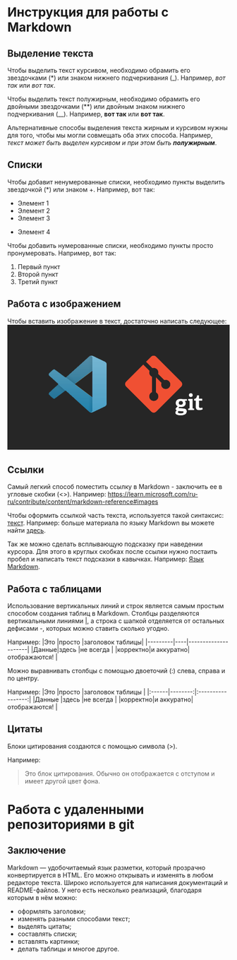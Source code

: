 #  Инструкция для работы с Markdown

## Выделение текста

Чтобы выделить текcт курсивом, необходимо обрамить его звездочками (*) или знаком нижнего подчеркивания (_). Например, *вот так* или _вот так_.

Чтобы выделить текст полужирным, необходимо обрамить его двойными звездочками (**) или двойным знаком нижнего подчеркивания (__). 
Например, **вот так** или __вот так__.

Альтернативные способы выделения текста жирным и курсивом нужны для того, чтобы мы могли совмещать оба этих способа. Например, _текст может быть выделен курсивом и при этом быть **полужирным**_.

## Списки

Чтобы добавит ненумерованные списки, необходимо пункты выделить звездочкой (*) или знаком +.
Например, вот так:
* Элемент 1
* Элемент 2
* Элемент 3
+ Элемент 4

Чтобы добавить нумерованные списки, необходимо пункты просто пронумеровать.
Например, вот так:
1. Первый пункт
2. Второй пункт
3. Третий пункт

## Работа с изображением

Чтобы вставить изображение в текст, достаточно написать следующее:
![VSCode и Git](/1_9kMbtzBCPCYkvITOxMqegQ.png)

## Ссылки

Самый легкий способ поместить ссылку в Markdown - заключить ее в угловые скобки (<>). Например:
<https://learn.microsoft.com/ru-ru/contribute/content/markdown-reference#images>

Чтобы оформить ссылкой часть текста, используется такой синтаксис: [текст](ссылка). Например: больше материала по языку Markdown вы можете найти [здесь](https://learn.microsoft.com/ru-ru/contribute/content/markdown-reference#images). 

Так же можно сделать всплывающую подсказку при наведении курсора. Для этого в круглых скобках после ссылки нужно постаить пробел и написать текст подсказки в кавычках. Например:
[Язык Markdown](https://learn.microsoft.com/ru-ru/contribute/content/markdown-reference#images/ "Всплывающая подсказка").

## Работа с таблицами

Использование вертикальных линий и строк является самым простым способом создания таблиц в Markdown. Столбцы разделяются вертикальными линиями |, а строка с шапкой отделяется от остальных дефисами -, которых можно ставить сколько угодно.

Например:
|Это   |просто  |заголовок таблицы|
|---------|----|---------------------|
|Данные|здесь   |не всегда        |
|корректно|и аккуратно|отображаются!         |

Можно выравнивать столбцы с помощью двоеточий (:) слева, справа и по центру.

Например:
|Это    |просто   |заголовок таблицы  |
|:------|--------:|:-----------------:|
|Данные |здесь    |не всегда          |
|корректно|и аккуратно|отображаются!  |

## Цитаты

Блоки цитирования создаются с помощью символа (>).

Например:

> Это блок цитирования. Обычно он отображается с отступом и имеет другой цвет фона.

# Работа с удаленными репозиториями в git

## Заключение

Markdown — удобочитаемый язык разметки, который прозрачно конвертируется в HTML. Его можно открывать и изменять в любом редакторе текста. Широко используется для написания документаций и README-файлов. У него есть несколько реализаций, благодаря которым в нём можно:

* оформлять заголовки;
* изменять разными способами текст;
* выделять цитаты;
* составлять списки;
* вставлять картинки;
* делать таблицы и многое другое.


